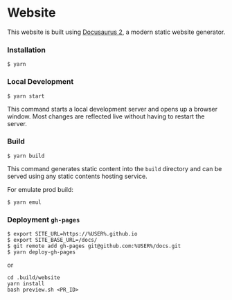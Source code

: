 # Website

This website is built using [Docusaurus 2](https://docusaurus.io/), a modern static website generator.

### Installation

```shell
$ yarn
```

### Local Development

```shell
$ yarn start
```

This command starts a local development server and opens up a browser window. Most changes are reflected live without having to restart the server.

### Build

```shell
$ yarn build
```

This command generates static content into the `build` directory and can be served using any static contents hosting service.

For emulate prod build:
```shell
$ yarn emul
```

### Deployment `gh-pages`

```shell
$ export SITE_URL=https://%USER%.github.io
$ export SITE_BASE_URL=/docs/
$ git remote add gh-pages git@github.com:%USER%/docs.git
$ yarn deploy-gh-pages
```
or 

```shell
cd .build/website
yarn install
bash preview.sh <PR_ID>
```
